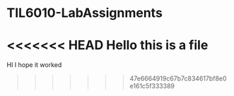 # TIL6010-LabAssignments

<<<<<<< HEAD
Hello this is a file
=======
HI I hope it worked 
>>>>>>> 47e6664919c67b7c834617bf8e0e161c5f333389
